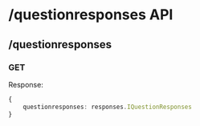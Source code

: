 # /questionresponses API

## /questionresponses

### GET
Response:
```ts
{
    questionresponses: responses.IQuestionResponses
}
```